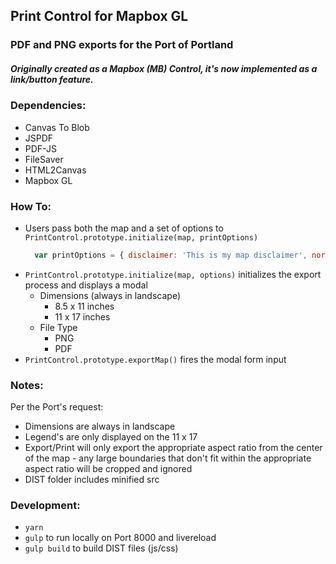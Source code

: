 ## Print Control for Mapbox GL
### PDF and PNG exports for the Port of Portland 

##### Originally created as a Mapbox (MB) Control, it's now implemented as a link/button feature.

### Dependencies:
-  Canvas To Blob
-  JSPDF
-  PDF-JS
-  FileSaver
-  HTML2Canvas
-  Mapbox GL

### How To:
- Users pass both the map and a set of options to `PrintControl.prototype.initialize(map, printOptions)`
  ```javascript
    var printOptions = { disclaimer: 'This is my map disclaimer', northArrow: '../path/to/img.svg', defaultTitle: 'My Map' }
  ```
- `PrintControl.prototype.initialize(map, options)` initializes the export process and displays a modal
  - Dimensions (always in landscape)
    - 8.5 x 11 inches
    - 11 x 17 inches
  - File Type
    - PNG
    - PDF
- `PrintControl.prototype.exportMap()` fires the modal form input

### Notes:
Per the Port's request:
 - Dimensions are always in landscape
 - Legend's are only displayed on the 11 x 17
 - Export/Print will only export the appropriate aspect ratio from the center of the map - any large boundaries that don't fit within the appropriate aspect ratio will be cropped and ignored
 - DIST folder includes minified src
 
### Development:
 - `yarn`
 - `gulp` to run locally on Port 8000 and livereload
 - `gulp build` to build DIST files (js/css)


